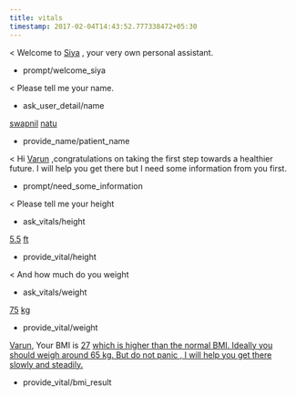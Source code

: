 ```yaml
---
title: vitals
timestamp: 2017-02-04T14:43:52.777338472+05:30
---
```


< Welcome to [Siya](app_Name) , your very own personal assistant.
* prompt/welcome_siya

< Please tell me your name.
* ask_user_detail/name

[swapnil](fname) [natu](lname)
* provide_name/patient_name

< Hi [Varun](fname) ,congratulations on taking the first step towards a healthier future.  I will help you get there but I need some information from you first.
* prompt/need_some_information

< Please tell me your height
* ask_vitals/height

[5.5](number/height) [ft](unit)
* provide_vital/height

< And how much do you weight
* ask_vitals/weight

[75](number/weight) [kg](unit)
* provide_vital/weight

[Varun](fname), Your BMI is [27](bmi) [which is higher than the normal BMI. Ideally you should weigh around 65 kg. But do not panic , I will help you get there slowly and steadily.](bmi_msg)
* provide_vital/bmi_result
